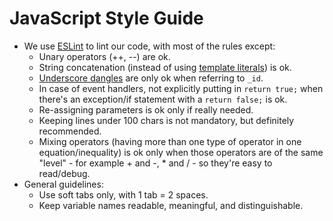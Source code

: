 # JavaScript Style Guide

- We use [ESLint](http://eslint.org/) to lint our code, with most of the rules except:
  - Unary operators (++, --) are ok.
  - String concatenation (instead of using [template literals](http://eslint.org/docs/rules/prefer-template)) is ok.
  - [Underscore dangles](http://eslint.org/docs/rules/no-underscore-dangle) are only ok when referring to `_id`.
  - In case of event handlers, not explicitly putting in `return true;` when there's an exception/if statement with a `return false;` is ok.
  - Re-assigning parameters is ok only if really needed.
  - Keeping lines under 100 chars is not mandatory, but definitely recommended.
  - Mixing operators (having more than one type of operator in one equation/inequality) is ok only when those operators are of the same "level" - for example + and -, * and / - so they're easy to read/debug.
- General guidelines:
  - Use soft tabs only, with 1 tab = 2 spaces.
  - Keep variable names readable, meaningful, and distinguishable.
